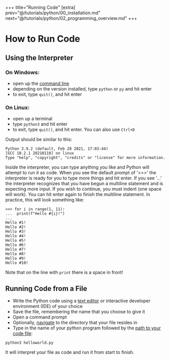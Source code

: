 +++
title="Running Code"
[extra]
prev="@/tutorials/python/00_installation.md"
next="@/tutorials/python/02_programming_overview.md"
+++

# How to Run Code

## Using the Interpreter

### On Windows:

- open up the [command line](@/tutorials/python/misc.md#shells)
- depending on the version installed, type `python` or `py` and hit enter
- to exit, type `quit()`, and hit enter

### On Linux:

- open up a terminal
- type `python3` and hit enter
- to exit, type `quit()`, and hit enter. You can also use `Ctrl+D`

Output should be similar to this:

```
Python 3.9.2 (default, Feb 28 2021, 17:03:44)
[GCC 10.2.1 20210110] on linux
Type "help", "copyright", "credits" or "license" for more information.
```

Inside the interpreter, you can type anything you like and Python will attempt to run it as code.
When you see the default prompt of '>>>' the interpreter is ready for you to type more things and hit enter.
If you see '...' the interpreter recognizes that you have begun a multiline statement and is expecting more input.
If you wish to continue, you must indent (one space will work).
You can hit enter again to finish the multiline statement.
In practice, this will look something like:

```
>>> for i in range(1, 11):
...  print(f"Hello #{i}!")
...
Hello #1!
Hello #2!
Hello #3!
Hello #4!
Hello #5!
Hello #6!
Hello #7!
Hello #8!
Hello #9!
Hello #10!
```

Note that on the line with `print` there is a space in front!

## Running Code from a File
- Write the Python code using a [text editor](@/tutorials/python/misc.md#text-editors) or interactive developer environment (IDE) of your choice
- Save the file, remembering the name that you choose to give it
- Open a command prompt
- Optionally, [navigate](@/tutorials/python/misc.md#shell-navigation) to the directory that your file resides in
- Type in the name of your python program followed by the [path to your code file](@/tutorials/python/misc.md#files-and-file-paths):

```
python3 helloworld.py
```

It will interpret your file as code and run it from start to finish.
